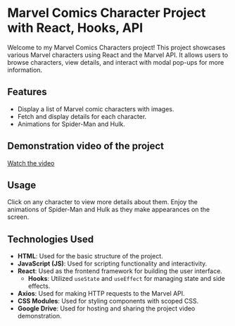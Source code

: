 # Marvel Comics Character Project with React, Hooks, API

Welcome to my Marvel Comics Characters project! This project showcases various Marvel characters using React and the Marvel API. It allows users to browse characters, view details, and interact with modal pop-ups for more information.

## Features

- Display a list of Marvel comic characters with images.
- Fetch and display details for each character.
- Animations for Spider-Man and Hulk.

## Demonstration video of the project

[Watch the video](https://drive.google.com/file/d/1n-8ozOUCkgm7QDdBFzUrPZJ2wW0eGBSh/view?usp=sharing)



## Usage

Click on any character to view more details about them. Enjoy the animations of Spider-Man and Hulk as they make appearances on the screen.

## Technologies Used

- **HTML**: Used for the basic structure of the project.
- **JavaScript (JS)**: Used for scripting functionality and interactivity.
- **React**: Used as the frontend framework for building the user interface.
  - **Hooks**: Utilized `useState` and `useEffect` for managing state and side effects.
- **Axios**: Used for making HTTP requests to the Marvel API.
- **CSS Modules**: Used for styling components with scoped CSS.
- **Google Drive**: Used for hosting and sharing the project video demonstration.